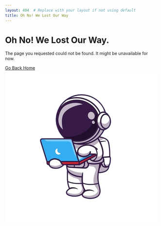 ```yaml
---
layout: 404  # Replace with your layout if not using default
title: Oh No! We Lost Our Way
---
```


<h1>Oh No! We Lost Our Way.</h1>
<p>The page you requested could not be found. It might be unavailable for now.</p>
<a href="/">Go Back Home</a>

<img src="https://github.com/cgmasters/cgma/blob/ebf6485fab1a6189f28c15b534738395a98ab848/404.png" alt="Lost Athlete in Space" />


